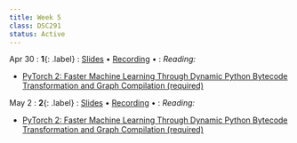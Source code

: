 ```yaml
---
title: Week 5
class: DSC291
status: Active
---
```


Apr 30
: **1**{: .label} 
  : [Slides]() &#8226; [Recording]() &#8226;
: *Reading:*
* [PyTorch 2: Faster Machine Learning Through Dynamic Python Bytecode Transformation and Graph Compilation (required)](https://pytorch.org/assets/pytorch2-2.pdf)


May 2
: **2**{: .label}
  : [Slides]() &#8226; [Recording](#) &#8226;
: *Reading:*
* [PyTorch 2: Faster Machine Learning Through Dynamic Python Bytecode Transformation and Graph Compilation (required)](https://pytorch.org/assets/pytorch2-2.pdf)

